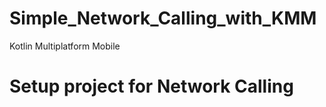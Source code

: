 # Simple_Network_Calling_with_KMM
Kotlin Multiplatform Mobile 

# Setup project for Network Calling
